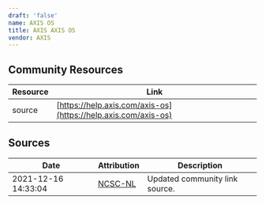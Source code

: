 ```yaml
---
draft: 'false'
name: AXIS OS
title: AXIS AXIS OS
vendor: AXIS
---
```



## Community Resources
| Resource | Link |
| --- | --- |
| source | [https://help.axis.com/axis-os](https://help.axis.com/axis-os) |


## Sources
| Date | Attribution | Description |
| --- | --- | --- |
| 2021-12-16 14:33:04 | [NCSC-NL](https://github.com/NCSC-NL/log4shell/blob/main/software/README.md) | Updated community link source.  |
